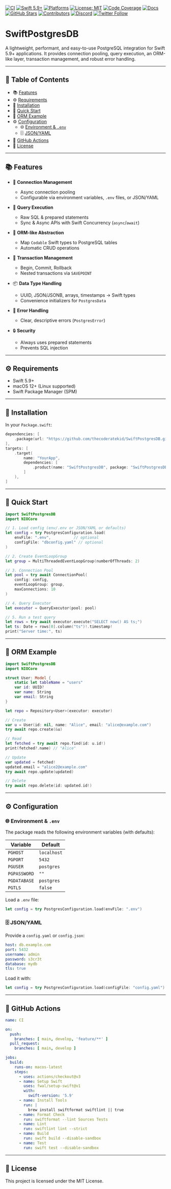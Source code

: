 [![CI](https://github.com/thecoderatekid/SwiftPostgresDB/actions/workflows/ci.yml/badge.svg)](https://github.com/thecoderatekid/SwiftPostgresDB/actions)
[![Swift 5.9+](https://img.shields.io/badge/swift-5.9%2B-orange?style=flat-square&logo=swift)](https://swift.org)
[![Platforms](https://img.shields.io/badge/platforms-macOS%2012%2B%20%7C%20Linux-blue?style=flat-square&logo=apple&logo=linux)](https://swift.org/platform-support)
[![License: MIT](https://img.shields.io/badge/license-MIT-green?style=flat-square&logo=opensource)](LICENSE)
[![Code Coverage](https://img.shields.io/codecov/c/github/thecoderatekid/SwiftPostgresDB?style=flat-square&logo=codecov)](https://codecov.io/gh/thecoderatekid/SwiftPostgresDB)
[![Docs](https://img.shields.io/badge/docs-SwiftDoc-blue?style=flat-square&logo=read-the-docs)](https://github.com/thecoderatekid/SwiftPostgresDB#readme)
[![GitHub Stars](https://img.shields.io/github/stars/thecoderatekid/SwiftPostgresDB?style=flat-square&logo=github)](https://github.com/thecoderatekid/SwiftPostgresDB/stargazers)
[![Contributors](https://img.shields.io/github/contributors/thecoderatekid/SwiftPostgresDB?style=flat-square&logo=github)](https://github.com/thecoderatekid/SwiftPostgresDB/graphs/contributors)
[![Discord](https://img.shields.io/discord/000000000000000000?style=flat-square&logo=discord)](https://discord.gg/your-invite)
[![Twitter Follow](https://img.shields.io/twitter/follow/yourhandle?style=flat-square&logo=twitter)](https://twitter.com/yourhandle)

# SwiftPostgresDB

A lightweight, performant, and easy-to-use PostgreSQL integration for Swift 5.9+ applications. It provides connection pooling, query execution, an ORM-like layer, transaction management, and robust error handling.

---

## 📑 Table of Contents

- 📚 [Features](#features)
- ⚙️ [Requirements](#requirements)
- 🔧 [Installation](#installation)
- 🚀 [Quick Start](#quick-start)
- 🧩 [ORM Example](#orm-example)
- ⚙️ [Configuration](#configuration)
  - 🌐 [Environment & `.env`](#environment--env)
  - 🗄️ [JSON/YAML](#jsonyaml)
- 🤖 [GitHub Actions](#github-actions)
- 📄 [License](#license)

---

## 📚 Features

- 🤝 **Connection Management**
  - Async connection pooling
  - Configurable via environment variables, `.env` files, or JSON/YAML

- 📝 **Query Execution**
  - Raw SQL & prepared statements
  - Sync & Async APIs with Swift Concurrency (`async`/`await`)

- 🧩 **ORM-like Abstraction**
  - Map `Codable` Swift types to PostgreSQL tables
  - Automatic CRUD operations

- 🔄 **Transaction Management**
  - Begin, Commit, Rollback
  - Nested transactions via `SAVEPOINT`

- 📦 **Data Type Handling**
  - UUID, JSON/JSONB, arrays, timestamps → Swift types
  - Convenience initializers for `PostgresData`

- 🚨 **Error Handling**
  - Clear, descriptive errors (`PostgresError`)

- 🔒 **Security**
  - Always uses prepared statements
  - Prevents SQL injection

---

## ⚙️ Requirements

- Swift 5.9+
- macOS 12+ (Linux supported)
- Swift Package Manager (SPM)

---

## 🔧 Installation

In your `Package.swift`:

```swift
dependencies: [
    .package(url: "https://github.com/thecoderatekid/SwiftPostgresDB.git", from: "1.0.0"),
],
targets: [
    .target(
        name: "YourApp",
        dependencies: [
            .product(name: "SwiftPostgresDB", package: "SwiftPostgresDB"),
        ]
    ),
]
```

---

## 🚀 Quick Start

```swift
import SwiftPostgresDB
import NIOCore

// 1. Load config (env/.env or JSON/YAML or defaults)
let config = try PostgresConfiguration.load(
    envFile: ".env",          // optional
    configFile: "dbconfig.yaml" // optional
)

// 2. Create EventLoopGroup
let group = MultiThreadedEventLoopGroup(numberOfThreads: 2)

// 3. Connection Pool
let pool = try await ConnectionPool(
    config: config,
    eventLoopGroup: group,
    maxConnections: 10
)

// 4. Query Executor
let executor = QueryExecutor(pool: pool)

// 5. Run a test query
let rows = try await executor.execute("SELECT now() AS ts;")
let ts: Date = rows[0].column("ts")!.timestamp!
print("Server time:", ts)
```

---

## 🧩 ORM Example

```swift
import SwiftPostgresDB
import NIOCore

struct User: Model {
    static let tableName = "users"
    var id: UUID?
    var name: String
    var email: String
}

let repo = Repository<User>(executor: executor)

// Create
var u = User(id: nil, name: "Alice", email: "alice@example.com")
try await repo.create(&u)

// Read
let fetched = try await repo.find(id: u.id!)
print(fetched?.name) // "Alice"

// Update
var updated = fetched!
updated.email = "alice2@example.com"
try await repo.update(updated)

// Delete
try await repo.delete(id: updated.id!)
```

---

## ⚙️ Configuration

### 🌐 Environment & `.env`

The package reads the following environment variables (with defaults):

| Variable    | Default     |
| ----------- | ----------- |
| `PGHOST`    | `localhost` |
| `PGPORT`    | `5432`      |
| `PGUSER`    | `postgres`  |
| `PGPASSWORD`| `""`        |
| `PGDATABASE`| `postgres`  |
| `PGTLS`     | `false`     |

Load a `.env` file:

```swift
let config = try PostgresConfiguration.load(envFile: ".env")
```

### 🗄️ JSON/YAML

Provide a `config.yaml` or `config.json`:

```yaml
host: db.example.com
port: 5432
username: admin
password: s3cr3t
database: mydb
tls: true
```

Load it with:

```swift
let config = try PostgresConfiguration.load(configFile: "config.yaml")
```

---

## 🤖 GitHub Actions

```yaml
name: CI

on:
  push:
    branches: [ main, develop, 'feature/**' ]
  pull_request:
    branches: [ main, develop ]

jobs:
  build:
    runs-on: macos-latest
    steps:
      - uses: actions/checkout@v3
      - name: Setup Swift
        uses: fwal/setup-swift@v1
        with:
          swift-version: '5.9'
      - name: Install Tools
        run: |
          brew install swiftformat swiftlint || true
      - name: Format Check
        run: swiftformat --lint Sources Tests
      - name: Lint
        run: swiftlint lint --strict
      - name: Build
        run: swift build --disable-sandbox
      - name: Test
        run: swift test --disable-sandbox
```

---

## 📄 License

This project is licensed under the MIT License.
